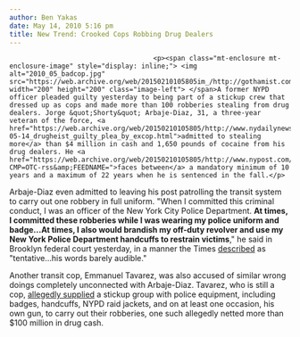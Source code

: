 ```yaml
---
author: Ben Yakas
date: May 14, 2010 5:16 pm
title: New Trend: Crooked Cops Robbing Drug Dealers
---
```


	
										<p><span class="mt-enclosure mt-enclosure-image" style="display: inline;"> <img alt="2010_05_badcop.jpg" src="https://web.archive.org/web/20150210105805im_/http://gothamist.com/attachments/jen/2010_05_badcop.jpg" width="200" height="200" class="image-left"> </span>A former NYPD officer pleaded guilty yesterday to being part of a stickup crew that dressed up as cops and made more than 100 robberies stealing from drug dealers. Jorge &quot;Shorty&quot; Arbaje-Diaz, 31, a three-year veteran of the force, <a href="https://web.archive.org/web/20150210105805/http://www.nydailynews.com/news/ny_crime/2010/05/14/2010-05-14_drugheist_guilty_plea_by_excop.html">admitted to stealing more</a> than $4 million in cash and 1,650 pounds of cocaine from his drug dealers. He <a href="https://web.archive.org/web/20150210105805/http://www.nypost.com/p/news/local/brooklyn/nypd_black_blue_fl52Omp6h0WUGAUvnt87CL?CMP=OTC-rss&amp;FEEDNAME=">faces between</a> a mandatory minimum of 10 years and a maximum of 22 years when he is sentenced in the fall.</p>

<p>Arbaje-Diaz even admitted to leaving his post patrolling the transit system to carry out one robbery in full uniform. &quot;When I committed this criminal conduct, I was an officer of the New York City Police Department. <strong>At times, I committed these robberies while I was wearing my police uniform and badge...At times, I also would brandish my off-duty revolver and use my New York Police Department handcuffs to restrain victims</strong>,&quot; he said in Brooklyn federal court yesterday, in a manner the Times <a href="https://web.archive.org/web/20150210105805/http://www.nytimes.com/2010/05/14/nyregion/14officer.html?adxnnl=1&amp;partner=rss&amp;emc=rss&amp;adxnnlx=1273867238-Dnt1JsK2pPIgmmGkI6k49A">described</a> as &quot;tentative...his words barely audible.&quot; </p>

<p>Another transit cop, Emmanuel Tavarez, was also accused of similar wrong doings completely unconnected with Arbaje-Diaz. Tavarez, who is still a cop, <a href="https://web.archive.org/web/20150210105805/http://gothamist.com/2010/05/07/cop_arrested_for_robbing_drug_traff.php">allegedly supplied</a> a stickup group with police equipment, including badges, handcuffs, NYPD raid jackets, and on at least one occasion, his own gun, to carry out their robberies, one such allegedly netted more than $100 million in drug cash.</p>					
										
									
				